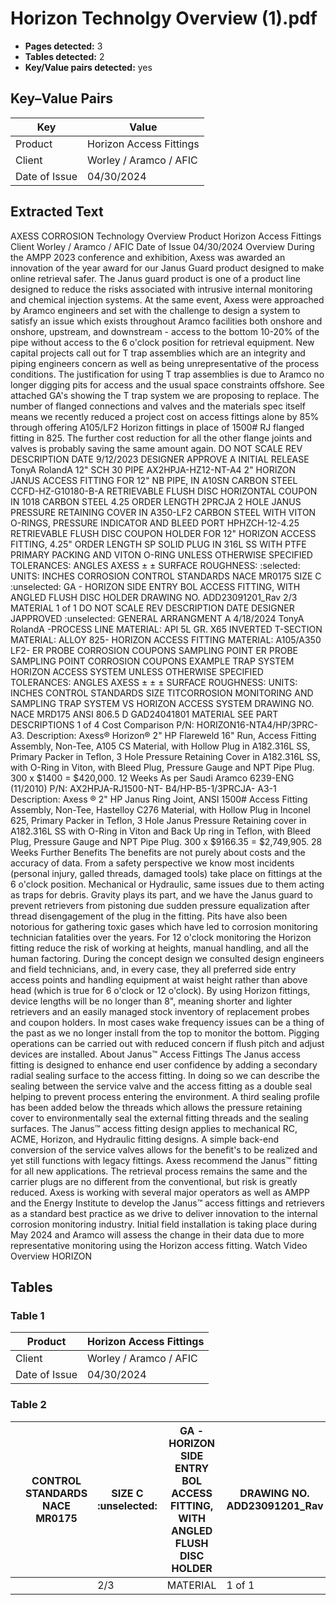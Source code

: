 # Horizon Technolgy Overview  (1).pdf

- **Pages detected:** 3
- **Tables detected:** 2
- **Key/Value pairs detected:** yes

## Key–Value Pairs

| Key | Value |
| --- | --- |
| Product | Horizon Access Fittings |
| Client | Worley / Aramco / AFIC |
| Date of Issue | 04/30/2024 |

## Extracted Text

AXESS CORROSION
Technology Overview
Product
Horizon Access Fittings
Client
Worley / Aramco / AFIC
Date of Issue
04/30/2024
Overview
During the AMPP 2023 conference and exhibition, Axess was awarded an innovation of the year award for our Janus Guard product designed to make online retrieval safer. The Janus guard product is one of a product line designed to reduce the risks associated with intrusive internal monitoring and chemical injection systems.
At the same event, Axess were approached by Aramco engineers and set with the challenge to design a system to satisfy an issue which exists throughout Aramco facilities both onshore and onshore, upstream, and downstream - access to the bottom 10-20% of the pipe without access to the 6 o'clock position for retrieval equipment.
New capital projects call out for T trap assemblies which are an integrity and piping engineers concern as well as being unrepresentative of the process conditions. The justification for using T trap assemblies is due to Aramco no longer digging pits for access and the usual space constraints offshore.
See attached GA's showing the T trap system we are proposing to replace. The number of flanged connections and valves and the materials spec itself means we recently reduced a project cost on access fittings alone by 85% through offering A105/LF2 Horizon fittings in place of 1500# RJ flanged fitting in 825. The further cost reduction for all the other flange joints and valves is probably saving the same amount again.
DO NOT SCALE
REV
DESCRIPTION
DATE 9/12/2023
DESIGNER
APPROVE
A
INITIAL RELEASE
TonyA RolandA
12" SCH 30 PIPE
AX2HPJA-HZ12-NT-A4
2" HORIZON JANUS ACCESS FITTING FOR 12" NB PIPE, IN A10SN CARBON STEEL
CCFD-HZ-G10180-B-A RETRIEVABLE FLUSH DISC HORIZONTAL COUPON IN 1018 CARBON STEEL
4.25 ORDER LENGTH
2PRCJA
2 HOLE JANUS PRESSURE RETAINING COVER IN A350-LF2 CARBON STEEL WITH VITON O-RINGS, PRESSURE INDICATOR AND BLEED PORT
HPHZCH-12-4.25 RETRIEVABLE FLUSH DISC COUPON HOLDER FOR 12" HORIZON ACCESS FITTING, 4.25" ORDER LENGTH
SP
SOLID PLUG IN 316L SS WITH PTFE PRIMARY PACKING AND VITON O-RING
UNLESS OTHERWISE SPECIFIED
TOLERANCES:
ANGLES
AXESS
±
±
SURFACE ROUGHNESS: :selected:
UNITS:
INCHES
CORROSION
CONTROL STANDARDS NACE MR0175
SIZE C :unselected:
GA - HORIZON SIDE ENTRY BOL ACCESS FITTING, WITH ANGLED FLUSH DISC HOLDER
DRAWING NO. ADD23091201_Rav
2/3
MATERIAL
1 of 1
DO NOT SCALE
REV
DESCRIPTION
DATE DESIGNER JAPPROVED
:unselected: GENERAL ARRANGMENT
A
4/18/2024
TonyA RolandA
-PROCESS LINE MATERIAL: API 5L GR. X65
INVERTED T-SECTION MATERIAL: ALLOY 825-
HORIZON ACCESS FITTING MATERIAL: A105/A350 LF2-
ER PROBE
CORROSION COUPONS
SAMPLING POINT
ER PROBE
SAMPLING POINT
CORROSION COUPONS
EXAMPLE TRAP SYSTEM
HORIZON ACCESS SYSTEM
UNLESS OTHERWISE SPECIFIED
TOLERANCES:
ANGLES
AXESS
±
±
±
SURFACE ROUGHNESS:
UNITS:
INCHES
CONTROL STANDARDS
SIZE
TITCORROSION MONITORING AND SAMPLING TRAP SYSTEM VS HORIZON ACCESS SYSTEM
DRAWING NO.
NACE MRD175 ANSI 806.5
D
GAD24041801
MATERIAL
SEE PART DESCRIPTIONS
1 of 4
Cost Comparison
P/N: HORIZON16-NTA4/HP/3PRC-A3.
Description: Axess® Horizon® 2" HP Flareweld 16" Run, Access Fitting Assembly, Non-Tee, A105 CS Material, with Hollow Plug in A182.316L SS, Primary Packer in Teflon, 3 Hole Pressure Retaining Cover in A182.316L SS, with O-Ring in Viton, with Bleed Plug, Pressure Gauge and NPT Pipe Plug.
300 x $1400 = $420,000. 12 Weeks
As per Saudi Aramco 6239-ENG (11/2010)
P/N: AX2HPJA-RJ1500-NT- B4/HP-B5-1/3PRCJA- A3-1
Description: Axess ® 2" HP Janus Ring Joint, ANSI 1500# Access Fitting Assembly, Non-Tee, Hastelloy C276 Material, with Hollow Plug in Inconel 625, Primary Packer in Teflon, 3 Hole Janus Pressure Retaining cover in A182.316L SS with O-Ring in Viton and Back Up ring in Teflon, with Bleed Plug, Pressure Gauge and NPT Pipe Plug.
300 x $9166.35 = $2,749,905. 28 Weeks
Further Benefits
The benefits are not purely about costs and the accuracy of data. From a safety perspective we know most incidents (personal injury, galled threads, damaged tools) take place on fittings at the 6 o'clock position. Mechanical or Hydraulic, same issues due to them acting as traps for debris. Gravity plays its part, and we have the Janus guard to prevent retrievers from pistoning due sudden pressure equalization after thread disengagement of the plug in the fitting. Pits have also been notorious for gathering toxic gases which have led to corrosion monitoring technician fatalities over the years. For 12 o'clock monitoring the Horizon fitting reduce the risk of working at heights, manual handling, and all the human factoring. During the concept design we consulted design engineers and field technicians, and, in every case, they all preferred side entry access points and handling equipment at waist height rather than above head (which is true for 6 o'clock or 12 o'clock).
By using Horizon fittings, device lengths will be no longer than 8", meaning shorter and lighter retrievers and an easily managed stock inventory of replacement probes and coupon holders. In most cases wake frequency issues can be a thing of the past as we no longer install from the top to monitor the bottom. Pigging operations can be carried out with reduced concern if flush pitch and adjust devices are installed.
About Janus™ Access Fittings
The Janus access fitting is designed to enhance end user confidence by adding a secondary radial sealing surface to the access fitting. In doing so we can describe the sealing between the service valve and the access fitting as a double seal helping to prevent process entering the environment. A third sealing profile has been added below the threads which allows the pressure retaining cover to environmentally seal the external fitting threads and the sealing surfaces.
The Janus™ access fitting design applies to mechanical RC, ACME, Horizon, and Hydraulic fitting designs. A simple back-end conversion of the service valves allows for the benefit's to be realized and yet still functions with legacy fittings. Axess recommend the Janus™ fitting for all new applications.
The retrieval process remains the same and the carrier plugs are no different from the conventional, but risk is greatly reduced.
Axess is working with several major operators as well as AMPP and the Energy Institute to develop the Janus™ access fittings and retrievers as a standard best practice as we drive to deliver innovation to the internal corrosion monitoring industry.
Initial field installation is taking place during May 2024 and Aramco will assess the change in their data due to more representative monitoring using the Horizon access fitting.
Watch Video Overview
HORIZON

## Tables

### Table 1

| Product | Horizon Access Fittings |
| --- | --- |
| Client | Worley / Aramco / AFIC |
| Date of Issue | 04/30/2024 |

### Table 2

|  | CONTROL STANDARDS NACE MR0175 | SIZE C :unselected: | GA - HORIZON SIDE ENTRY BOL ACCESS FITTING, WITH ANGLED FLUSH DISC HOLDER | DRAWING NO. ADD23091201_Rav |
| --- | --- | --- | --- | --- |
|  |  | 2/3 | MATERIAL | 1 of 1 |
